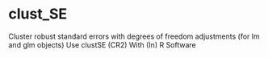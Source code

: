 # clust_SE
Cluster robust standard errors with degrees of freedom adjustments (for lm and glm objects) Use clustSE (CR2) With (In) R Software
